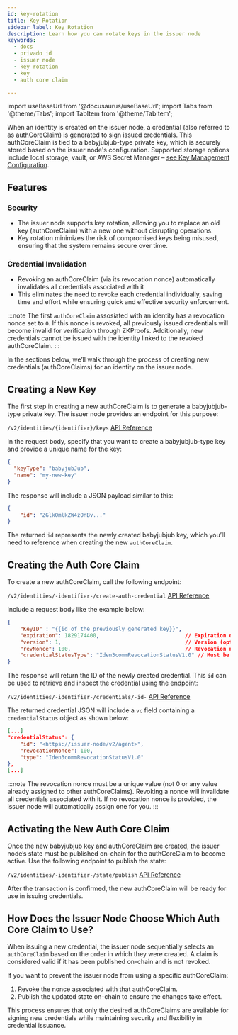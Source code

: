 ```yaml
---
id: key-rotation
title: Key Rotation
sidebar_label: Key Rotation
description: Learn how you can rotate keys in the issuer node
keywords:
  - docs
  - privado id
  - issuer node
  - key rotation
  - key
  - auth core claim

---
```


import useBaseUrl from '@docusaurus/useBaseUrl';
import Tabs from '@theme/Tabs';
import TabItem from '@theme/TabItem';

When an identity is created on the issuer node, a credential (also referred to as [authCoreClaim](https://docs.iden3.io/getting-started/claim/auth-claim/)) is generated to sign issued credentials. This authCoreClaim is tied to a babyjubjub-type private key, which is securely stored based on the issuer node's configuration. Supported storage options include local storage, vault, or AWS Secret Manager – [see Key Management Configuration](./issuer-configuration.md/#kms-configuration).

## Features

### Security
- The issuer node supports key rotation, allowing you to replace an old key (authCoreClaim) with a new one without disrupting operations.
- Key rotation minimizes the risk of compromised keys being misused, ensuring that the system remains secure over time.

### Credential Invalidation
- Revoking an authCoreClaim (via its revocation nonce) automatically invalidates all credentials associated with it
- This eliminates the need to revoke each credential individually, saving time and effort while ensuring quick and effective security enforcement.

:::note
The first `authCoreClaim` assosiated with an identity has a revocation nonce set to `0`. If this nonce is revoked, all previously issued credentials will become invalid for verification through ZKProofs. Additionally, new credentials cannot be issued with the identity linked to the revoked authCoreClaim. 
:::

In the sections below, we’ll walk through the process of creating new credentials (authCoreClaims) for an identity on the issuer node.

## Creating a New Key

The first step in creating a new authCoreClaim is to generate a babyjubjub-type private key. The issuer node provides an endpoint for this purpose:

`/v2/identities/{identifier}/keys` [API Reference](https://issuer-node-core-api-demo.privado.id/#post-/v2/identities/-identifier-/keys)

In the request body, specify that you want to create a babyjubjub-type key and provide a unique name for the key:

```json
{
  "keyType": "babyjubJub",
  "name": "my-new-key"
}
```
The response will include a JSON payload similar to this:

```json
{
    "id": "ZGlkOmlkZW4zOnBv..."
}
```
The returned `id` represents the newly created babyjubjub key, which you’ll need to reference when creating the new `authCoreClaim`.

## Creating the Auth Core Claim

To create a new authCoreClaim, call the following endpoint:

`/v2/identities/-identifier-/create-auth-credential` [API Reference](https://issuer-node-core-api-demo.privado.id/#post-/v2/identities/-identifier-/create-auth-credential)

Include a request body like the example below:

```json
{
    "KeyID" : "{{id of the previously generated key}}",
    "expiration": 1829174400, 							// Expiration date (optional)
    "version": 1, 										// Version (optional)
    "revNonce": 100, 									// Revocation nonce (optional)
    "credentialStatusType": "Iden3commRevocationStatusV1.0" // Must be supported by the issuer node (optional, default: Iden3commRevocationStatusV1.0)
}
```
The response will return the ID of the newly created credential. This `id` can be used to retrieve and inspect the credential using the endpoint:

`/v2/identities/-identifier-/credentials/-id-` [API Reference](https://issuer-node-core-api-demo.privado.id/#post-/v2/identities/-identifier-/credentials/-id-)

The returned credential JSON will include a `vc` field containing a `credentialStatus` object as shown below:

```json
[...]
"credentialStatus": {
    "id": "<https://issuer-node/v2/agent>",
    "revocationNonce": 100,
    "type": "Iden3commRevocationStatusV1.0"
},
[...]
```
:::note
The revocation nonce must be a unique value (not 0 or any value already assigned to other authCoreClaims). Revoking a nonce will invalidate all credentials associated with it. If no revocation nonce is provided, the issuer node will automatically assign one for you.
:::

## Activating the New Auth Core Claim

Once the new babyjubjub key and authCoreClaim are created, the issuer node’s state must be published on-chain for the authCoreClaim to become active. Use the following endpoint to publish the state:

`/v2/identities/-identifier-/state/publish` [API Reference](https://issuer-node-core-api-demo.privado.id/#post-/v2/identities/-identifier-/state/publish)

After the transaction is confirmed, the new authCoreClaim will be ready for use in issuing credentials.

## How Does the Issuer Node Choose Which Auth Core Claim to Use?

When issuing a new credential, the issuer node sequentially selects an `authCoreClaim` based on the order in which they were created. A claim is considered valid if it has been published on-chain and is not revoked.

If you want to prevent the issuer node from using a specific authCoreClaim:

1. Revoke the nonce associated with that authCoreClaim.
2. Publish the updated state on-chain to ensure the changes take effect.

This process ensures that only the desired authCoreClaims are available for signing new credentials while maintaining security and flexibility in credential issuance.